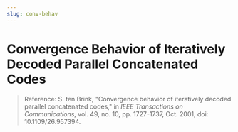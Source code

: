 ```yaml
---
slug: conv-behav
---
```


# Convergence Behavior of Iteratively Decoded Parallel Concatenated Codes

> Reference: S. ten Brink, "Convergence behavior of iteratively decoded parallel concatenated codes," in _IEEE Transactions on Communications_, vol. 49, no. 10, pp. 1727-1737, Oct. 2001, doi: 10.1109/26.957394.

